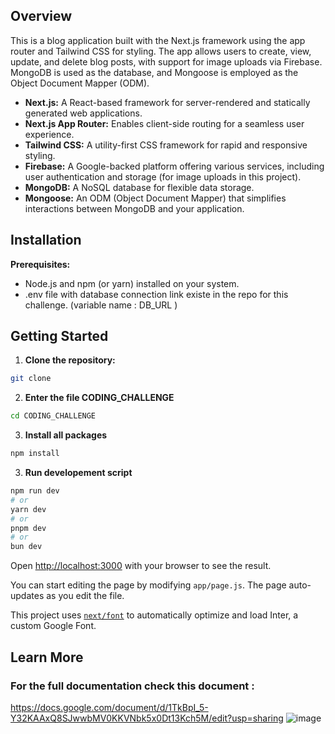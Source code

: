 
## Overview

This is a blog application built with the Next.js framework using the app router and Tailwind CSS for styling. The app allows users to create, view, update, and delete blog posts, with support for image uploads via Firebase. MongoDB is used as the database, and Mongoose is employed as the Object Document Mapper (ODM).


* **Next.js:** A React-based framework for server-rendered and statically generated web applications.
* **Next.js App Router:** Enables client-side routing for a seamless user experience.
* **Tailwind CSS:** A utility-first CSS framework for rapid and responsive styling.
* **Firebase:** A Google-backed platform offering various services, including user authentication and storage (for image uploads in this project).
* **MongoDB:** A NoSQL database for flexible data storage.
* **Mongoose:** An ODM (Object Document Mapper) that simplifies interactions between MongoDB and your application.

## Installation

**Prerequisites:**

* Node.js and npm (or yarn) installed on your system.
* .env file with database connection link existe in the repo for this challenge. (variable name : DB_URL )



## Getting Started

1. **Clone the repository:**

```bash
git clone 
```
2. **Enter the file CODING_CHALLENGE**
   
```bash
cd CODING_CHALLENGE
```
3. **Install all packages**
```bash
npm install
```
3. **Run developement script**

```bash
npm run dev
# or
yarn dev
# or
pnpm dev
# or
bun dev
```

Open [http://localhost:3000](http://localhost:3000) with your browser to see the result.

You can start editing the page by modifying `app/page.js`. The page auto-updates as you edit the file.

This project uses [`next/font`](https://nextjs.org/docs/basic-features/font-optimization) to automatically optimize and load Inter, a custom Google Font.

## Learn More

### For the full documentation check this document  :
 https://docs.google.com/document/d/1TkBpI_5-Y32KAAxQ8SJwwbMV0KKVNbk5x0Dt13Kch5M/edit?usp=sharing 
![image](https://github.com/achraf-rd/Coding_Challenge/assets/157323348/a1c8de16-8c82-48b0-abb8-b1ad57068b98)
